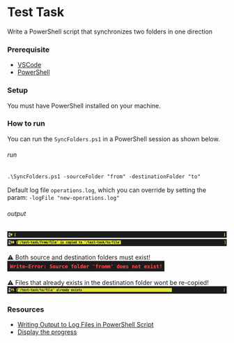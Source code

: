 # Test Task
Write a PowerShell script that synchronizes two folders in one direction

### Prerequisite

- [VSCode](https://code.visualstudio.com/download)
- [PowerShell](https://learn.microsoft.com/en-us/powershell/scripting/install/installing-powershell?view=powershell-7.4)

### Setup

You must have PowerShell installed on your machine.

### How to run

You can run the ```SyncFolders.ps1``` in a PowerShell session as shown below.

###### run
```ps
.\SyncFolders.ps1 -sourceFolder "from" -destinationFolder "to"
```

Default log file ```operations.log```, which you can override by setting the param: ```-logFile "new-operations.log"```

###### output
![connect](/images/step-zero.png)
![connect](/images/step-half.png)

:warning: Both source and destination folders must exist!
![connect](/images/fromm.png)

:warning: Files that already exists in the destination folder wont be re-copied!
![connect](/images/step-almost.png)

### Resources

- [Writing Output to Log Files in PowerShell Script](https://woshub.com/write-output-log-files-powershell/)
- [Display the progress](https://learn.microsoft.com/en-us/powershell/module/microsoft.powershell.utility/write-progress?view=powershell-7.4)
